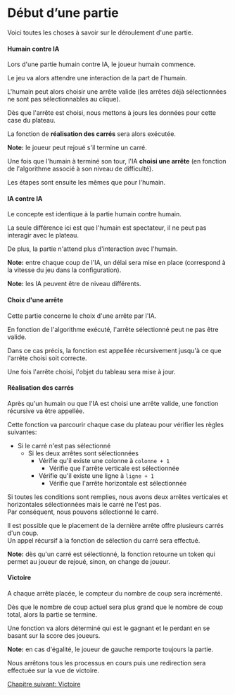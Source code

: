# Début d’une partie

Voici toutes les choses à savoir sur le déroulement d'une partie.

#### Humain contre IA

Lors d'une partie humain contre IA, le joueur humain commence.

Le jeu va alors attendre une interaction de la part de l'humain.

L'humain peut alors choisir une arrête valide (les arrêtes déjà sélectionnées ne sont pas sélectionnables au clique).

Dès que l'arrête est choisi, nous mettons à jours les données pour cette case du plateau.

La fonction de **réalisation des carrés** sera alors exécutée.

**Note:** le joueur peut rejoué s'il termine un carré.

Une fois que l'humain à terminé son tour, l'IA **choisi une arrête** (en fonction de l'algorithme associé à son niveau de difficulté).

Les étapes sont ensuite les mêmes que pour l'humain.

#### IA contre IA

Le concepte est identique à la partie humain contre humain.

La seule différence ici est que l'humain est spectateur, il ne peut pas interagir avec le plateau.

De plus, la partie n'attend plus d'interaction avec l'humain.

**Note:** entre chaque coup de l'IA, un délai sera mise en place (correspond à la vitesse du jeu dans la configuration).

**Note:** les IA peuvent être de niveau différents.

#### Choix d'une arrête

Cette partie concerne le choix d'une arrête par l'IA.

En fonction de l'algorithme exécuté, l'arrête sélectionné peut ne pas être valide.

Dans ce cas précis, la fonction est appellée récursivement jusqu'à ce que l'arrête choisi soit correcte.

Une fois l'arrête choisi, l'objet du tableau sera mise à jour.

#### Réalisation des carrés

Après qu'un humain ou que l'IA est choisi une arrête valide, une fonction récursive va être appellée.

Cette fonction va parcourir chaque case du plateau pour vérifier les règles suivantes:

- Si le carré n'est pas sélectionné
   - Si les deux arrêtes sont sélectionnées
      - Vérifie qu'il existe une colonne à `colonne + 1`
         - Vérifie que l'arrête verticale est sélectionnée
      - Vérifie qu'il existe une ligne à `ligne + 1`
         - Vérifie que l'arrête horizontale est sélectionnée

Si toutes les conditions sont remplies, nous avons deux arrêtes verticales et horizontales sélectionnées mais le carré ne l'est pas.  
Par conséquent, nous pouvons sélectionné le carré.

Il est possible que le placement de la dernière arrête offre plusieurs carrés d'un coup.  
Un appel récursif à la fonction de sélection du carré sera effectué.

**Note:** dès qu'un carré est sélectionné, la fonction retourne un token qui permet au joueur de rejoué, sinon, on change de joueur.

#### Victoire

A chaque arrête placée, le compteur du nombre de coup sera incrémenté.

Dès que le nombre de coup actuel sera plus grand que le nombre de coup total, alors la partie se termine.

Une fonction va alors déterminé qui est le gagnant et le perdant en se basant sur la score des joueurs.

**Note:** en cas d'égalité, le joueur de gauche remporte toujours la partie.

Nous arrêtons tous les processus en cours puis une redirection sera effectuée sur la vue de victoire.

<a href="{{ site.baseUrl }}game/victory/" class="btn btn-green">Chapitre suivant: Victoire</a>

